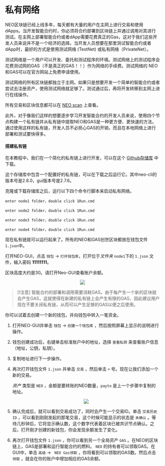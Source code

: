 # 私有网络

NEO区块链已经上线多年，每天都有大量的用户在主网上进行交易和使用dApps。当开发智能合约时，你必须将合约部署到区块链上并通过调用对其进行测试。在主网上部署智能合约或者dApp需要花费真正的Gas，这对于我们这些开发人员来说并不是一个经济的选择。当开发人员想要在那里测试智能合约或者dApp时，最好的方式是使用测试网络 (TestNet) 或私有网络（PrivateNet）。

测试网络是一个用户可以开发、委托和测试程序的环境。测试网络上的测试程序会花费测试网的GAS（不是真正的GAS！！）作为网络的手续费。测试网络的 NEO和GAS可以在官方网站上免费申请使用。

测试网络的所有区块链都独立于主网。如果只是想要开发一个简单的智能合约或者尝试去注册资产，使用测试网络就足够了。测试通过后，再将开发转移到主网上进行在线操作。

所有交易和区块信息都可以在 [NEO scan](https://neoscan-testnet.io/) 上查看。

此外，对于像我们这样的想要逐步学习开发智能合约的开发人员来说，使用四个节点构建一个私有链并从私有链中提取NEO和GAS是一种更方便、更快速的方法。通过使用这样的私有链，开发人员不必担心GAS的开销，而且在本地网络上进行部署和测试要快得多。


#### 搭建私有链

在本教程中，我们在一个简化的私有链上进行开发，可以在这个 [Github存储库]( https://github.com/steven1227/NEO-Private-Net) 中下载。

这个存储库中包含一个配置好的私有链，可以在下载之后运行它。其中neo-cli的版本号是2.8.0，gui版本号是2.7.6。

克隆或下载存储库之后，运行以下四个命令行脚本来启动私有网络。

```
enter node1 folder，double click 1Run.cmd

enter node2 folder，double click 1Run.cmd

enter node3 folder，double click 1Run.cmd

enter node4 folder，double click 1Run.cmd

```

 现在私有链就可以运行起来了。所有的NEO和GAS创世区块都放在钱包文件 `1.json`中。
 
打开NEO-GUI，点击 `钱包` -> `打开钱包库`，打开位于*文件夹* `node1`下的 `1.json` 文件，输入密码 **11111111**。
 
 区块高度大约是30。请打开Neo-GUI查看账户余额。
 
 <p align="center">
  <img src="./imgs/20190219-112142.png" />
 </p>


> [!注意]
> 智能合约的部署和调用需要消耗GAS。由于每产生一个新的区块就会产生GAS，这就使得在新建的私有链上会产生有限的GAS，因此建议用户现在不要关闭私有链，从而可以产生足够的GAS以便之后使用。

你可以试着去创建一个新的钱包，并向钱包中转入一笔资金。

1. 打开NEO-GUI并单击 `钱包` -> `创建一个钱包库` ，然后按照屏幕上显示的说明进行操作。
2. 钱包创建成功后，右键单击标准账户中的地址，选择 `查看私钥` 来查看账户信息（地址，公钥，私钥）。
3. 复制地址进行下一步操作。
4. 再次打开钱包文件 `1.json` 并单击 `交易` ，然后单击 `+` 号。现在让我们添加一个新的交易。
	
	*资产* 类型是 `NEO` ，金额是要转账的NEO数量，`payto` 是上一个步骤中复制的地址。
	
	 <p align="center">
	  <img src="./imgs/20190219-113025.png" />
	 </p>

5. 确认完成后，就可以看到交易成功了，同时会产生一个交易ID。单击 `交易历史ID` ，可以看到刚刚发起的那笔交易，这个时候可能显示的状态是 `未确认` 。等待几秒钟后，它将显示确认数，这个数字代表着区块已被共识节点确认。之后，打开刚才创建的新钱包，你会发现余额发生了变化。
6. 再次打开钱包文件 `1.json` ，你可以看到另一个全局资产 `GAS` 。在NEO的区块链上，GAS是部署和运行智能合约的燃料。 `NEO` 的持有者可以领取GAS。在GUI中，单击 `高级` -> ` NEO Gas领取` ，你将看到可以领取的GAS数。然后点击 `领取` ，就会在你的账户中增加相应的GAS余额。